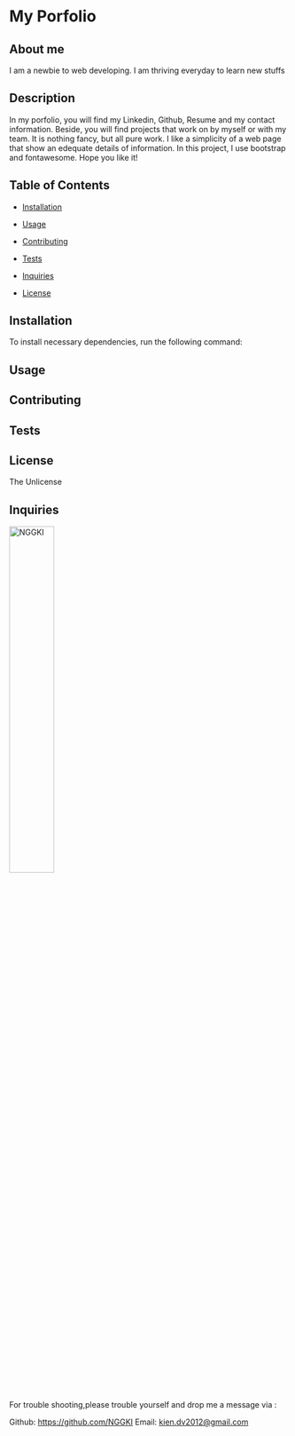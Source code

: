 # My Porfolio

## About me

I am a newbie to web developing. I am thriving everyday to learn new stuffs

## Description

In my porfolio, you will find my Linkedin, Github, Resume and my contact information. Beside, you will find projects that work on by myself or with my team. It is nothing fancy, but all pure work. I like a simplicity of a web page that show an edequate details of information. In this project, I use bootstrap and fontawesome. Hope you like it!

## Table of Contents

- [Installation](#installation)

- [Usage](#usage)

- [Contributing](#contributing)

- [Tests](#tests)

- [Inquiries](#Inquiries)

- [License](#License)

## Installation

To install necessary dependencies, run the following command:

## Usage

## Contributing

## Tests

## License

The Unlicense

## Inquiries

<img src="https://avatars.githubusercontent.com/u/99234927?v=4" alt="NGGKI" width="40%" />

For trouble shooting,please trouble yourself and drop me a message via :

Github: https://github.com/NGGKI
Email: kien.dv2012@gmail.com
